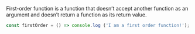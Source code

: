 
 First-order function is a function that doesn’t accept another function as an argument and doesn’t return a function as its return value.

 ```javascript
 const firstOrder = () => console.log ('I am a first order function!');
 ```
